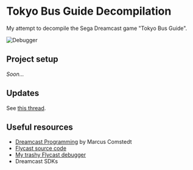 # Tokyo Bus Guide Decompilation

My attempt to decompile the Sega Dreamcast game "Tokyo Bus Guide".

![Debugger](https://user-images.githubusercontent.com/7695608/160316105-2895577e-b541-4b8b-867e-c4fa6489fa05.jpg)

## Project setup
_Soon..._

## Updates
See [this thread](https://twitter.com/lhs_azevedo/status/1508270685784793089).

## Useful resources
- [Dreamcast Programming](https://mc.pp.se/dc/) by Marcus Comstedt
- [Flycast source code](https://github.com/flyinghead/flycast)
- [My trashy Flycast debugger](https://github.com/lhsazevedo/flycast/tree/dbgnet)
- Dreamcast SDKs
